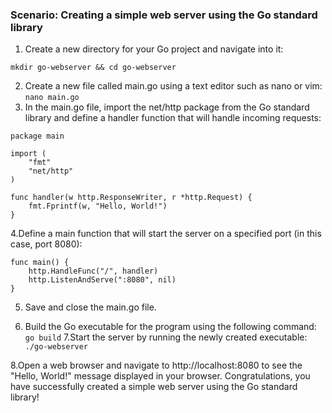 ### Scenario: Creating a simple web server using the Go standard library
  
1. Create a new directory for your Go project and navigate into it: 
```
mkdir go-webserver && cd go-webserver
```
2. Create a new file called main.go using a text editor such as nano or vim:
```nano main.go```
3. In the main.go file, import the net/http package from the Go standard library and define a handler function that will handle incoming requests:
```
package main

import (
    "fmt"
    "net/http"
)

func handler(w http.ResponseWriter, r *http.Request) {
    fmt.Fprintf(w, "Hello, World!")
}

```
4.Define a main function that will start the server on a specified port (in this case, port 8080):
```
func main() {
    http.HandleFunc("/", handler)
    http.ListenAndServe(":8080", nil)
}
```
5. Save and close the main.go file.

6. Build the Go executable for the program using the following command:
```go build```
7.Start the server by running the newly created executable:
```./go-webserver```

8.Open a web browser and navigate to http://localhost:8080 to see the "Hello, World!" message displayed in your browser.
Congratulations, you have successfully created a simple web server using the Go standard library!

